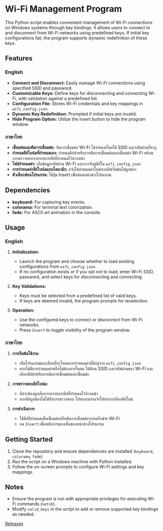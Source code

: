 # Wi-Fi Management Program

This Python script enables convenient management of Wi-Fi connections on Windows systems through key bindings. It allows users to connect to and disconnect from Wi-Fi networks using predefined keys. If initial key configurations fail, the program supports dynamic redefinition of these keys.

## Features

### English
- **Connect and Disconnect:** Easily manage Wi-Fi connections using specified SSID and password.
- **Customizable Keys:** Define keys for disconnecting and connecting Wi-Fi, with validation against a predefined list.
- **Configuration File:** Stores Wi-Fi credentials and key mappings in `wifi_config.json`.
- **Dynamic Key Redefinition:** Prompted if initial keys are invalid.
- **Hide Program Option:** Utilize the insert button to hide the program window.

### ภาษาไทย
- **เชื่อมต่อและตัดการเชื่อมต่อ:** จัดการเชื่อมต่อ Wi-Fi ได้ง่ายดายโดยใช้ SSID และรหัสผ่านที่ระบุ
- **กำหนดคีย์ไบน์ดที่กำหนดเอง:** กำหนดคีย์สำหรับการตัดการเชื่อมต่อและเชื่อมต่อ Wi-Fi พร้อมการตรวจสอบจากรายการคีย์ที่กำหนดไว้ล่วงหน้า
- **ไฟล์กำหนดค่า:** เก็บข้อมูลรหัสผ่าน Wi-Fi และการจับคู่คีย์ใน `wifi_config.json`
- **การกำหนดค่าคีย์ไบน์ดแบบไดนามิก:** แจ้งให้กำหนดค่าใหม่หากคีย์เริ่มต้นไม่ถูกต้อง
- **ตัวเลือกซ่อนโปรแกรม:** ใช้ปุ่ม Insert เพื่อซ่อนหน้าต่างโปรแกรม

## Dependencies

- **keyboard:** For capturing key events.
- **colorama:** For terminal text colorization.
- **fade:** For ASCII art animation in the console.

## Usage

### English
1. **Initialization:**
   - Launch the program and choose whether to load existing configurations from `wifi_config.json`.
   - If no configuration exists or if you opt not to load, enter Wi-Fi SSID, password, and select keys for disconnecting and connecting.

2. **Key Validations:**
   - Keys must be selected from a predefined list of valid keys.
   - If keys are deemed invalid, the program prompts for reselection.

3. **Operation:**
   - Use the configured keys to connect or disconnect from Wi-Fi networks.
   - Press `Insert` to toggle visibility of the program window.

### ภาษาไทย
1. **การเริ่มต้นใช้งาน:**
   - เปิดโปรแกรมและเลือกที่จะโหลดการกำหนดค่าที่มีอยู่จาก `wifi_config.json`
   - หากไม่มีการกำหนดค่าหรือไม่ต้องการโหลด ให้ป้อน SSID และรหัสผ่านของ Wi-Fi และเลือกคีย์สำหรับการตัดการเชื่อมต่อและเชื่อมต่อ

2. **การตรวจสอบคีย์ไบน์ด:**
   - คีย์จะต้องถูกเลือกจากรายการคีย์ที่กำหนดไว้ล่วงหน้า
   - หากคีย์ถูกต้องไม่ได้รับการตรวจสอบ โปรแกรมจะแจ้งให้ทำการเลือกคีย์ใหม่

3. **การดำเนินการ:**
   - ใช้คีย์ที่กำหนดเพื่อเชื่อมต่อหรือตัดการเชื่อมต่อจากเครือข่าย Wi-Fi
   - กด `Insert` เพื่อสลับการมองเห็นของหน้าต่างโปรแกรม

## Getting Started

1. Clone the repository and ensure dependencies are installed (`keyboard`, `colorama`, `fade`).
2. Run the script on a Windows machine with Python installed.
3. Follow the on-screen prompts to configure Wi-Fi settings and key mappings.

## Notes

- Ensure the program is run with appropriate privileges for executing Wi-Fi commands (`netsh`).
- Modify `valid_keys` in the script to add or remove supported key bindings as needed.

[Releases](https://github.com/Xeecida/On-Off-Wi-Fi/releases/tag/Control_Wi-Fi)
